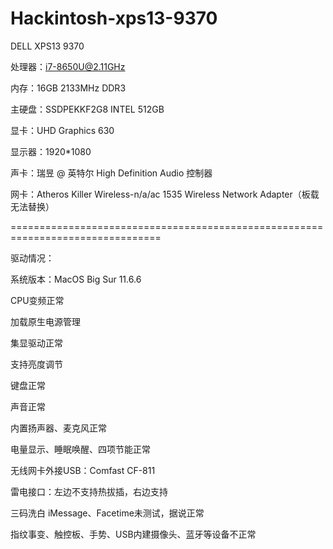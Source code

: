 # Hackintosh-xps13-9370

DELL XPS13 9370

处理器：i7-8650U@2.11GHz

内存：16GB 2133MHz DDR3

主硬盘：SSDPEKKF2G8 INTEL 512GB

显卡：UHD Graphics 630

显示器：1920*1080

声卡：瑞昱 @ 英特尔 High Definition Audio 控制器

网卡：Atheros Killer Wireless-n/a/ac 1535 Wireless Network Adapter（板载无法替换）


================================================================================

驱动情况：

系统版本：MacOS Big Sur 11.6.6

CPU变频正常

加载原生电源管理

集显驱动正常

支持亮度调节

键盘正常

声音正常

内置扬声器、麦克风正常

电量显示、睡眠唤醒、四项节能正常

无线网卡外接USB：Comfast CF-811

雷电接口：左边不支持热拔插，右边支持

三码洗白 iMessage、Facetime未测试，据说正常

指纹事变、触控板、手势、USB内建摄像头、蓝牙等设备不正常
